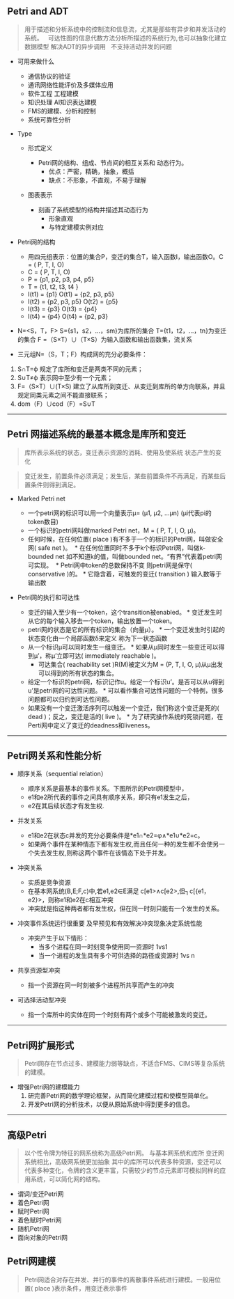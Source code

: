 ## Petri and ADT
> 用于描述和分析系统中的控制流和信息流，尤其是那些有异步和并发活动的系统。
   可达性图的信息代数方法分析所描述的系统行为,也可以抽象化建立数据模型 解决ADT的异步调用
   不支持活动并发的问题

* 可用来做什么
	* 通信协议的验证
	* 通讯网络性能评价及多媒体应用
	* 软件工程 工程建模
	* 知识处理 AI知识表达建模
	* FMS的建模、分析和控制
	* 系统可靠性分析
	
* Type
	* 形式定义
		* Petri网的结构、组成、节点间的相互关系和 动态行为。
			* 优点：严密，精确，抽象，概括
			* 缺点：不形象，不直观，不易于理解
			
	* 图表表示
		* 刻画了系统模型的结构并描述其动态行为
			* 形象直观
			* 与特定建模实例对应

* Petri网的结构
  * 用四元组表示：位置的集合P，变迁的集合T，输入函数I，输出函数O。C = ( P, T, I, O)
  * C = ( P, T, I, O)
  * P = {p1, p2, p3, p4, p5}
  * T = {t1, t2, t3, t4 }
  * I(t1) = {p1}    O(t1) = {p2, p3, p5}
  * I(t2) = {p2, p3, p5}   O(t2) = {p5} 
  * I(t3) = {p3}    O(t3) = {p4}
  * I(t4) = {p4}    O(t4) = {p2, p3}

* N=<S，T，F>
       S={s1，s2，…，sm}为库所的集合
       T={t1，t2，…，tn}为变迁的集合
       F =（S×T）∪（T×S）为输入函数和输出函数集，流关系

* 三元组N=（S，T；F）构成网的充分必要条件：

1.  S∩T=ф              规定了库所和变迁是两类不同的元素；
2.  S∪T≠ф             表示网中至少有一个元素；
3.  F=（S×T）∪(T×S)    建立了从库所到变迁、从变迁到库所的单方向联系，并且规定同类元素之间不能直接联系；
4.  dom（F）∪cod（F）=S∪T

---

## Petri 网描述系统的最基本概念是库所和变迁
> 库所表示系统的状态，变迁表示资源的消耗、使用及使系统
  状态产生的变化
	
>变迁发生，前置条件必须满足；发生后，某些前置条件不再满足，而某些后置条件则得到满足。

* Marked Petri net
  * 一个petri网的标识可以用一个向量表示μ= (μ1, μ2, …μn) (μi代表pi的token数目)
  * 一个标识的petri网叫做marked Petri net，M = ( P, T, I, O, μ)。
  * 任何时候，在任何位置( place )有不多于一个的标识的Petri网，叫做安全网( safe net )。
  * 在任何位置同时不多于k个标识Petri网，叫做k-bounded net 如不知道k的值，叫做bounded net。“有界”代表着petri网可实现。
  * Petri网中token的总数保持不变 则petri网是保守( conservative )的。
		* 它隐含着，可触发的变迁( transition ) 输入数等于输出数

* Petri网的执行和可达性
  * 变迁的输入至少有一个token，这个transition被enabled。
		* 变迁发生时从它的每个输入移去一个token，输出放置一个token。
  * petri网的状态是它的所有标识的集合（向量μ）。
		* 一个变迁发生时引起的状态变化由一个局部函数δ来定义 称为下一状态函数
  * 从一个标识μ可以同时发生一组变迁。
		* 如果从μ同时发生一些变迁可以得到μ’，称μ’立即可达( immediately reachable )。
	* 可达集合( reachability set )R(M)被定义为M = (P, T, I, O, μ)从μ出发可以得到的所有状态的集合。
  * 给定一个标识的petri网，标识记作u。给定一个标识u’。是否可以从u得到u’是petri网的可达性问题。
		* 可以看作集合可达性问题的一个特例，很多问题都可以归约到可达性问题。
  * 如果没有一个变迁激活序列可以触发一个变迁，我们称这个变迁是死的( dead )；反之，变迁是活的( live )。
		* 为了研究操作系统的死锁问题，在Perti网中定义了变迁的deadness和liveness。



--- 

## Petri网关系和性能分析

* 顺序关系（sequential relation）
	* 顺序关系是最基本的事件关系。下图所示的Petri网模型中，
  * e1和e2所代表的事件之间具有顺序关系，即只有e1发生之后，
  * e2在其后续状态才有发生权.

* 并发关系
	* e1和e2在状态c并发的充分必要条件是*e1∩*e2=φ∧*e1∪*e2=c。
	* 如果两个事件在某种情态下都有发生权,而且任何一种的发生都不会使另一个失去发生权,则称这两个事件在该情态下处于并发。

* 冲突关系
	* 实质是竞争资源
	* 在基本网系统(B,E;F,c)中,若e1,e2∈E满足
  	c[e1>∧c[e2>,但┐c[{e1，e2}>，则称e1和e2在c相互冲突
	* 冲突就是指这种两者都有发生权，但在同一时刻只能有一个发生的关系。

* 冲突事件系统运行很重要 及早预见和有效解决冲突现象决定系统性能
	* 冲突产生于以下情形：	
		* 当多个进程在同一时刻竞争使用同一资源时 1vs1
		* 当一个进程的发生具有多个可供选择的路径或资源时 1vs n 
* 共享资源型冲突
	* 指一个资源在同一时刻被多个进程所共享而产生的冲突
	
* 可选择活动型冲突
	* 指一个库所中的实体在同一个时刻有两个或多个可能被激发的变迁。 


--- 


## Petri网扩展形式
> Petri网存在节点过多、建模能力弱等缺点，不适合FMS、CIMS等复杂系统的建模。
 
* 增强Petri网的建模能力
	1. 研完善Petri网的数学理论框架，从而简化建模过程和使模型简单化。
	2. 开发Petri网的分析技术，以便从原始系统中得到更多的信息。


---


## 高级Petri
>以个性令牌为特征的网系统称为高级Petri网。
>与基本网系统和库所 变迁网系统相比，高级网系统更加抽象
其中的库所可以代表多种资源，变迁可以代表多种变化，令牌的含义更丰富，只需较少的节点元素即可模拟同样的应用系统，可以简化网的结构。


* 谓词/变迁Petri网
* 着色Petri网
* 赋时Petri网
* 着色赋时Petri网
* 随机Petri网
* 面向对象的Petri网


## Petri网建模
> Petri网适合对存在并发、并行的事件的离散事件系统进行建模。一般用位置( place )表示条件，用变迁表示事件

